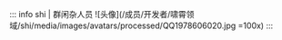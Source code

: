 ::: info shi | 群闲杂人员
![头像](/成员/开发者/啸霄领域/shi/media/images/avatars/processed/QQ1978606020.jpg =100x)
:::